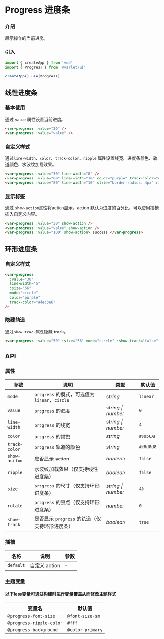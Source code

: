 # Progress 进度条

### 介绍

展示操作的当前进度。

### 引入

```js
import { createApp } from 'vue'
import { Progress } from '@varlet/ui'

createApp().use(Progress)
```

## 线性进度条

### 基本使用

通过 `value` 属性设置当前进度。

```html
<var-progress :value="20" />
<var-progress :value="value" />
```

### 自定义样式

通过`line-width`、`color`、`track-color`、`ripple` 属性设置线宽、进度条颜色、轨道颜色、水波纹加载效果。

```html
<var-progress :value="30" line-width="8" />
<var-progress :value="60" line-width="10" color="purple" track-color="#dec3e6" />
<var-progress :value="80" line-width="10" style="border-radius: 4px" ripple />
```

### 显示标签

通过 `show-action`属性将action显示，action 默认为进度的百分比，可以使用插槽插入自定义内容。

```html
<var-progress :value="30" show-action />
<var-progress :value="value" show-action />
<var-progress :value="100" show-action> success </var-progress>
```

## 环形进度条

### 自定义样式

```html
<var-progress 
  :value="30" 
  line-width="5" 
  :size="56" 
  mode="circle" 
  color="purple" 
  track-color="#dec3e6" 
/>
```


### 隐藏轨道

通过`show-track`属性隐藏 track。

```html
<var-progress :value="50" :size="56" mode="circle" :show-track="false" />
```
## API

### 属性

| 参数  |   说明  | 类型     | 默认值   |
| ----  | --------------- | -------- | -------- |
| `mode`  | `progress` 的模式，可选值为`linear, circle` | _string_ | `linear` |
| `value` | `progress` 的进度 | _string \| number_ |  `0`  |
| `line-width` | `progress` 的线宽 | _string \| number_ | `4` |
| `color` | `progress` 的颜色 | _string_  | `#005CAF` |
| `track-color`  | `progress` 轨道的颜色 | _string_   | `#d8d8d8` |
| `show-action` | 是否显示 action | _boolean_ | `false` |
| `ripple` | 水波纹加载效果（仅支持线性进度条） | _boolean_ | `false` |
| `size` | `progress` 的尺寸（仅支持环形进度条） | _string \| number_ | `40` |
| `rotate` | `progress` 的原点（仅支持环形进度条） | _number_ | `0` |
| `show-track` | 是否显示 `progress` 的轨道（仅支持环形进度条） | _boolean_ | `true` |

### 插槽

| 名称 | 说明 | 参数 |
| ----- | -------------- | -------- |
| `default` | 自定义 action | `-` |

### 主题变量
#### 以下less变量可通过构建时进行变量覆盖从而修改主题样式

| 变量名 | 默认值 |
| --- | --- |
| `@progress-font-size` | `@font-size-sm` |
| `@progress-ripple-color` | `#fff` |
| `@progress-background` | `@color-primary` |